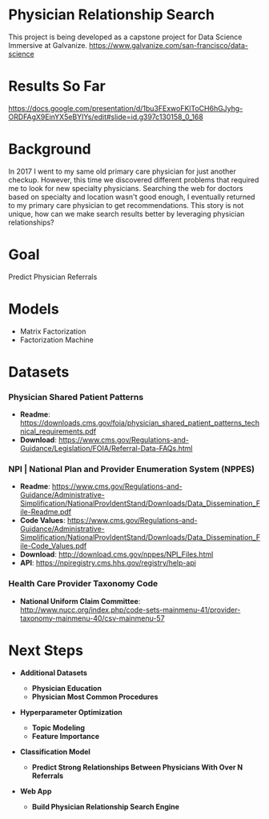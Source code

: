 # Physician Relationship Search
This project is being developed as a capstone project for Data Science Immersive at Galvanize.
https://www.galvanize.com/san-francisco/data-science

# Results So Far
https://docs.google.com/presentation/d/1bu3FExwoFKlToCH6hGJyhg-ORDFAgX9EinYX5eBYIYs/edit#slide=id.g397c130158_0_168

# Background
In 2017 I went to my same old primary care physician for just another checkup. However, this time we discovered different problems that required me to look for new specialty physicians. Searching the web for doctors based on specialty and location wasn't good enough, I eventually returned to my primary care physician to get recommendations. This story is not unique, how can we make search results better by leveraging physician relationships?

# Goal
Predict Physician Referrals

# Models
- Matrix Factorization
- Factorization Machine

# Datasets

### Physician Shared Patient Patterns
* **Readme**: https://downloads.cms.gov/foia/physician_shared_patient_patterns_technical_requirements.pdf
* **Download**: https://www.cms.gov/Regulations-and-Guidance/Legislation/FOIA/Referral-Data-FAQs.html

### NPI | National Plan and Provider Enumeration System (NPPES)
* **Readme**: https://www.cms.gov/Regulations-and-Guidance/Administrative-Simplification/NationalProvIdentStand/Downloads/Data_Dissemination_File-Readme.pdf
* **Code Values**: https://www.cms.gov/Regulations-and-Guidance/Administrative-Simplification/NationalProvIdentStand/Downloads/Data_Dissemination_File-Code_Values.pdf
* **Download**: http://download.cms.gov/nppes/NPI_Files.html
* **API**: https://npiregistry.cms.hhs.gov/registry/help-api

### Health Care Provider Taxonomy Code
* **National Uniform Claim Committee**:
http://www.nucc.org/index.php/code-sets-mainmenu-41/provider-taxonomy-mainmenu-40/csv-mainmenu-57

# Next Steps

* **Additional Datasets**
  * **Physician Education**
  * **Physician Most Common Procedures**

* **Hyperparameter Optimization**
  * **Topic Modeling**
  * **Feature Importance**

* **Classification Model**
  * **Predict Strong Relationships Between Physicians With Over N Referrals**

* **Web App**
  * **Build Physician Relationship Search Engine**
